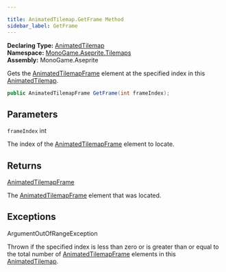 ```yaml
---

title: AnimatedTilemap.GetFrame Method
sidebar_label: GetFrame
---
```

**Declaring Type:** [AnimatedTilemap](../)  
**Namespace:** [MonoGame.Aseprite.Tilemaps](../../)  
**Assembly:** MonoGame.Aseprite

Gets the [AnimatedTilemapFrame](../../AnimatedTilemapFrame/) element at the specified index in this [AnimatedTilemap](../).

```csharp
public AnimatedTilemapFrame GetFrame(int frameIndex);
```

## Parameters

`frameIndex`  int

The index of the [AnimatedTilemapFrame](../../AnimatedTilemapFrame/) element to locate.

## Returns

[AnimatedTilemapFrame](../../AnimatedTilemapFrame/)

The [AnimatedTilemapFrame](../../AnimatedTilemapFrame/) element that was located.

## Exceptions

ArgumentOutOfRangeException

Thrown if the specified index is less than zero or is greater than or equal to the total number of [AnimatedTilemapFrame](../../AnimatedTilemapFrame/) elements in this [AnimatedTilemap](../).



